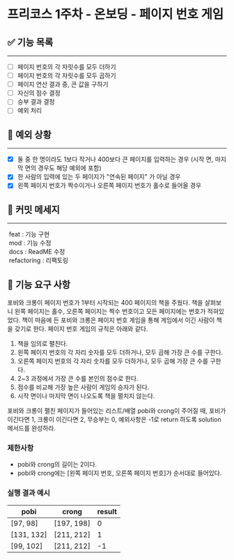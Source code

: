 # 프리코스 1주차 - 온보딩 - 페이지 번호 게임


## ✅ 기능 목록

---
- [ ] 페이지 번호의 각 자릿수를 모두 더하기
- [ ] 페이지 번호의 각 자릿수를 모두 곱하기
- [ ] 페이지 연산 결과 중, 큰 값을 구하기
- [ ] 자신의 점수 결정
- [ ] 승부 결과 결정
- [ ] 예외 처리

## 🚨 예외 상황

---
- [X] 둘 중 한 명이라도 1보다 작거나 400보다 큰 페이지를 입력하는 경우 (시작 면, 마지막 면의 경우도 해당 예외에 포함)
- [X] 한 사람의 입력에 있는 두 페이지가 "연속된 페이지" 가 아닐 경우
- [X] 왼쪽 페이지 번호가 짝수이거나 오른쪽 페이지 번호가 홀수로 들어올 경우

## 📝 커밋 메세지

---
&nbsp;feat : 기능 구현  
&nbsp;mod  : 기능 수정  
&nbsp;docs : ReadME 수정  
&nbsp;refactoring : 리팩토링


## 🚀 기능 요구 사항

포비와 크롱이 페이지 번호가 1부터 시작되는 400 페이지의 책을 주웠다. 책을 살펴보니 왼쪽 페이지는 홀수, 오른쪽 페이지는 짝수 번호이고 모든 페이지에는 번호가 적혀있었다. 책이 마음에 든 포비와 크롱은 페이지 번호 게임을 통해 게임에서 이긴 사람이 책을 갖기로 한다. 페이지 번호 게임의 규칙은 아래와 같다.

1. 책을 임의로 펼친다.
2. 왼쪽 페이지 번호의 각 자리 숫자를 모두 더하거나, 모두 곱해 가장 큰 수를 구한다.
3. 오른쪽 페이지 번호의 각 자리 숫자를 모두 더하거나, 모두 곱해 가장 큰 수를 구한다.
4. 2~3 과정에서 가장 큰 수를 본인의 점수로 한다.
5. 점수를 비교해 가장 높은 사람이 게임의 승자가 된다.
6. 시작 면이나 마지막 면이 나오도록 책을 펼치지 않는다.

포비와 크롱이 펼친 페이지가 들어있는 리스트/배열 pobi와 crong이 주어질 때, 포비가 이긴다면 1, 크롱이 이긴다면 2, 무승부는 0, 예외사항은 -1로 return 하도록 solution 메서드를 완성하라.

### 제한사항

- pobi와 crong의 길이는 2이다.
- pobi와 crong에는 [왼쪽 페이지 번호, 오른쪽 페이지 번호]가 순서대로 들어있다.

### 실행 결과 예시

| pobi | crong | result |
| --- | --- | --- |
| [97, 98] | [197, 198] | 0 |
| [131, 132] | [211, 212] | 1 |
| [99, 102] | [211, 212] | -1 |
